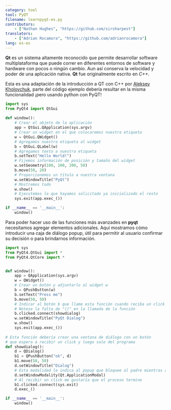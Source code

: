 ```yaml
---
category: tool
tool: PyQT
filename: learnpyqt-es.py
contributors:
    - ["Nathan Hughes", "https://github.com/sirsharpest"]
translators:
    - ["Adrian Rocamora", "https://github.com/adrianrocamora"]
lang: es-es
---
```


**Qt** es un sistema altamente reconocido que permite desarrollar software multiplataforma que puede correr en diferentes entornos de software y hardware con pocos o ningún cambio. Aun así conserva la velocidad y poder de una aplicación nativa. **Qt** fue originalmente escrito en *C++*.

Esta es una adaptación de la introducción a QT con C++ por [Aleksey Kholovchuk](https://github.com/vortexxx192), parte del código ejemplo debería resultar en la misma funcionalidad ¡pero usando python con PyQT!

```python
import sys
from PyQt4 import QtGui
	
def window():
    # Crear el objeto de la aplicación
    app = QtGui.QApplication(sys.argv)
    # Crear un widget en el que colocaremos nuestra etiqueta
    w = QtGui.QWidget()
    # Agregamos nuestra etiqueta al widget
    b = QtGui.QLabel(w)
    # Agregamos texto a nuestra etiqueta
    b.setText("Hello World!")
    # Fijemos información de posición y tamaño del widget
    w.setGeometry(100, 100, 200, 50)
    b.move(50, 20)
    # Proporcionemos un título a nuestra ventana
    w.setWindowTitle("PyQt")
    # Mostremos todo
    w.show()
    # Ejecutemos lo que hayamos solicitado ya inicializado el resto
    sys.exit(app.exec_())

if __name__ == '__main__':
    window()

```

Para poder hacer uso de las funciones más avanzades en **pyqt** necesitamos agregar elementos adicionales.
Aquí mostramos cómo introducir una caja de diálogo popup, útil para permitir al usuario confirmar su decisión o para brindarnos información.

```python 
import sys
from PyQt4.QtGui import *
from PyQt4.QtCore import *


def window():
    app = QApplication(sys.argv)
    w = QWidget()
    # Crear un botón y adjuntarlo al widget w
    b = QPushButton(w)
    b.setText("Press me")
    b.move(50, 50)
    # Indicar al botón b que llame esta función cuando reciba un click
    # Nótese la falta de "()" en la llamada de la función
    b.clicked.connect(showdialog)
    w.setWindowTitle("PyQt Dialog")
    w.show()
    sys.exit(app.exec_())
	
# Esta función debería crear una ventana de diálogo con un botón
# que espera a recibir un click y luego sale del programa
def showdialog():
    d = QDialog()
    b1 = QPushButton("ok", d)
    b1.move(50, 50)
    d.setWindowTitle("Dialog")
    # Esta modalidad le indica al popup que bloquee al padre mientras activo
    d.setWindowModality(Qt.ApplicationModal)
    # Al recibir un click me gustaría que el proceso termine
    b1.clicked.connect(sys.exit)
    d.exec_()

if __name__ == '__main__':
    window()
```
